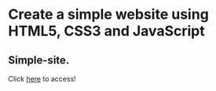 # Create a simple website using HTML5, CSS3 and JavaScript

## Simple-site. 



Click [here](https://jonascaetano.github.io/simple-site/) to access!

